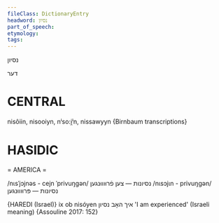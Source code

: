 ```yaml
---
fileClass: DictionaryEntry
headword: נסיון
part_of_speech: 
etymology: 
tags: 
---
```

נסיון

דער

CENTRAL
========

nisôiin, nisooiyn, nⁱso:i̯ⁱn, nissawyyn {Birnbaum transcriptions}

HASIDIC
=======
= AMERICA = 

/nɩsˈjɔjnəs - cejn ˈprivuŋgən/  נסיונות — צען פֿרוּוווּנגען
/nɩsɔjɩn - privuŋgən/ נסיונות — פּרוּוווּנגען

{HAREDI (Israel)}
ix ob nisóyen איך האָב נסיון 'I am experienced' (Israeli meaning) {Assouline 2017: 152}